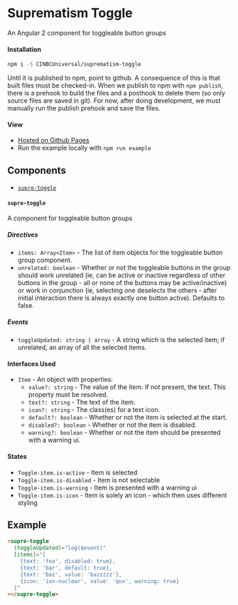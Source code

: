 # Suprematism Toggle

An Angular 2 component for toggleable button groups


#### Installation
```bash
npm i -S CINBCUniversal/suprematism-toggle
```
Until it is published to npm, point to github. A consequence of this is that
built files must be checked-in. When we publish to npm with `npm publish`,
there is a prehook to build the files and a posthook to delete them
(so only source files are saved in git). For now, after doing development,
we must manually run the publish prehook and save the files.


#### View
- [Hosted on Github Pages](https://cinbcuniversal.github.io/suprematism-toggle/)
- Run the example locally with `npm run example`


## Components
- [`supre-toggle`](#supre-toggle)

#### <a id="supre-toggle"></a> `supre-toggle`
A component for toggleable button groups

##### Directives
- `items: Array<Item>` - The list of item objects for the toggleable button group component.
- `unrelated: boolean` - Whether or not the toggleable buttons in the group should work unrelated (ie, can be active or inactive regardless of other buttons in the group - all or none of the buttons may be active/inactive) or work in conjunction (ie, selecting one deselects the others - after initial interaction there is always exactly one button active). Defaults to false.

##### Events
- `toggleUpdated: string | array` - A string which is the selected item; if unrelated, an array of all the selected items.

#### Interfaces Used
- `Item` - An object with properties:
  - `value?: string` - The value of the item. If not present, the text. This property must be resolved.
  - `text?: string` - The text of the item.
  - `icon?: string` - The class(es) for a text icon.
  - `default?: boolean` - Whether or not the item is selected at the start.
  - `disabled?: boolean` - Whether or not the item is disabled.
  - `warning?: boolean` - Whether or not the item should be presented with a warning ui.

#### States
- `Toggle-item.is-active` - Item is selected
- `Toggle-item.is-disabled` - Item is not selectable
- `Toggle-item.is-warning` - Item is presented with a warning ui
- `Toggle-item.is-icon` - Item is solely an icon - which then uses different styling


## Example
```html
<supre-toggle
  (toggleUpdated)="log($event)"
  [items]="[
    {text: 'foo', disabled: true},
    {text: 'bar', default: true},
    {text: 'baz', value: 'bazzzzz'},
    {icon: 'ion-nuclear', value: 'qux', warning: true}
  ]"
></supre-toggle>
```
